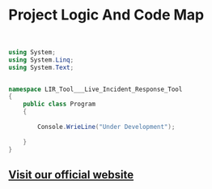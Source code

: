 # Project Logic And Code Map
<br>

```c#
using System;
using System.Linq;
using System.Text;


namespace LIR_Tool___Live_Incident_Response_Tool
{
    public class Program
    {
       
        Console.WrieLine("Under Development");
       
    }
}
```

## [Visit our official website](https://lirt-official.github.io/)


